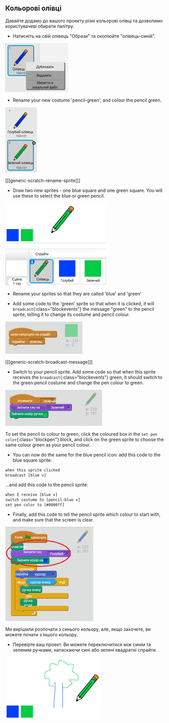 ## Кольорові олівці

Давайте додамо до вашого проекту різні кольорові олівці та дозволимо користувачеві обирати палітру.

+ Натисніть на свій олівець "Образи" та скопіюйте "олівець-синій".

![скріншот](images/paint-blue-duplicate.png)

+ Rename your new costume 'pencil-green', and colour the pencil green.

![скріншот](images/paint-pencil-green.png)

[[[generic-scratch-rename-sprite]]]

+ Draw two new sprites - one blue square and one green square. You will use these to select the blue or green pencil.

![скріншот](images/paint-selectors.png)

+ Rename your sprites so that they are called 'blue' and 'green'

+ Add some code to the 'green' sprite so that when it is clicked, it will `broadcast`{:class="blockevents"} the message "green" to the pencil sprite, telling it to change its costume and pencil colour.

![Broadcast green](images/paint-broadcast-green.png)

[[[generic-scratch-broadcast-message]]]

+ Switch to your pencil sprite. Add some code so that when this sprite receives the `broadcast`{:class="blockevents"} green, it should switch to the green pencil costume and change the pen colour to green.

![Broadcast green](images/broadcast-green.png)

To set the pencil to colour to green, click the coloured box in the `set pen color`{:class="blockpen"} block, and click on the green sprite to choose the same colour green as your pencil colour.

+ You can now do the same for the blue pencil icon: add this code to the blue square sprite:

```blocks
when this sprite clicked
broadcast [blue v]
```

...and add this code to the pencil sprite:

```blocks
when I receive [blue v]
switch costume to [pencil-blue v]
set pen color to [#0000ff]
```

+ Finally, add this code to tell the pencil sprite which colour to start with, and make sure that the screen is clear.

![Start pencil](images/start-pencil.png)

Ми вирішили розпочати з синього кольору, але, якщо захочете, ви можете почати з іншого кольору.

+ Перевірте ваш проект. Ви можете переключитися між синім та зеленим ручками, натискаючи сині або зелені квадратні спрайти.

![screenshot](images/paint-pens-test.png)